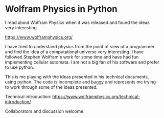 # Wolfram Physics in Python

I read about Wolfram Physics when it was released and found the ideas very interesting. 

https://www.wolframphysics.org/

I have tried to understand physics from the point of view of a programmer and find the idea of a computational universe very interesting. I have followed Stephen Wolfram's work for some time and have had fun implementing cellular automata. I am not a big fan of his software and prefer to use python.

This is me playing with the ideas presented in his technical documents, using python. The code is incomplete and buggy and represents me trying to work through some of the ideas presented.

Technical introduction: https://www.wolframphysics.org/technical-introduction/

Collaborators and discussion welcome.
